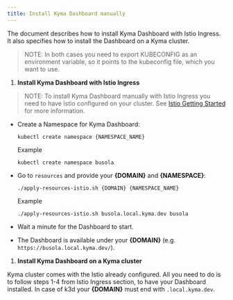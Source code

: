 ```yaml
---
title: Install Kyma Dashboard manually
---
```


The document describes how to install Kyma Dashboard with Istio Ingress. It also specifies how to install the Dashboard on a Kyma cluster.

> NOTE: In both cases you need to export KUBECONFIG as an environment variable, so it points to the kubeconfig file, which you want to use.

1. **Install Kyma Dashboard with Istio Ingress**

> NOTE: To install Kyma Dashboard manually with Istio Ingress you need to have Istio configured on your cluster. See [Istio Getting Started](https://istio.io/latest/docs/setup/getting-started/) for more information.

- Create a Namespace for Kyma Dashboard:

  `kubectl create namespace {NAMESPACE_NAME}`

  Example

  `kubectl create namespace busola`

- Go to `resources` and provide your **{DOMAIN}** and **{NAMESPACE}**:

  `./apply-resources-istio.sh {DOMAIN} {NAMESPACE_NAME}`

  Example

  `./apply-resources-istio.sh busola.local.kyma.dev busola`

- Wait a minute for the Dashboard to start.
- The Dashboard is available under your **{DOMAIN}** (e.g. `https://busola.local.kyma.dev/`).

1. **Install Kyma Dashboard on a Kyma cluster**

Kyma cluster comes with the Istio already configured. All you need to do is to follow steps 1-4 from Istio Ingress section, to have your Dashboard installed.
In case of k3d your **{DOMAIN}** must end with `.local.kyma.dev`.
